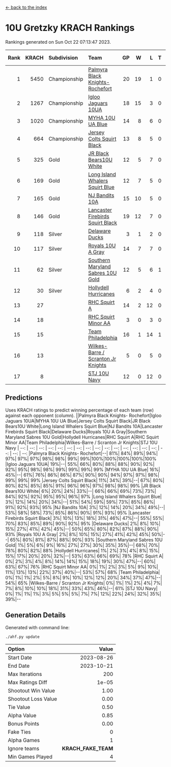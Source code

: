 [<- back to the index](readme.md)
# 10U Gretzky KRACH Rankings
Rankings generated on Sun Oct 22 07:13:47 2023.

Rank|KRACH|Subdivision|Team|GP|W|L|T|OTW|OTL|SoS|Exp Wins|Win Diff
---:|---:|:---|:---|---:|---:|---:|---:|---:|---:|---:|---:|---:
1|5450|Championship|[Palmyra Black Knights- Rochefort](https://gamesheetstats.com/seasons/3659/teams/140260/schedule)|20|19|1|0|0|1|339|19.8|-0.0
2|1267|Championship|[Igloo Jaguars 10UA](https://gamesheetstats.com/seasons/3659/teams/140253/schedule)|18|15|3|0|0|1|321|15.8|-0.0
3|1020|Championship|[MYHA 10U UA Blue](https://gamesheetstats.com/seasons/3659/teams/140258/schedule)|14|8|6|0|0|0|1820|8.8|-0.0
4|664|Championship|[Jersey Colts Squirt Black](https://gamesheetstats.com/seasons/3659/teams/140254/schedule)|13|8|5|0|1|0|1154|8.8|-0.0
5|325|Gold|[JR Black Bears10U White](https://gamesheetstats.com/seasons/3659/teams/140255/schedule)|12|5|7|0|1|1|1687|5.9|0.0
6|169|Gold|[Long Island Whalers Squirt Blue](https://gamesheetstats.com/seasons/3659/teams/140257/schedule)|12|7|5|0|0|0|579|7.9|0.0
7|165|Gold|[NJ Bandits 10A](https://gamesheetstats.com/seasons/3659/teams/140259/schedule)|15|10|5|0|0|0|173|10.9|0.0
8|146|Gold|[Lancaster Firebirds Squirt Black](https://gamesheetstats.com/seasons/3659/teams/140256/schedule)|19|12|7|0|0|1|454|12.9|0.0
9|118|Silver|[Delaware Ducks](https://gamesheetstats.com/seasons/3659/teams/140376/schedule)|3|1|2|0|0|0|2731|1.9|0.0
10|117|Silver|[Royals 10U A Gray](https://gamesheetstats.com/seasons/3659/teams/140262/schedule)|14|7|7|0|0|1|562|7.9|0.0
11|62|Silver|[Southern Maryland Sabres 10U Gold](https://gamesheetstats.com/seasons/3659/teams/140263/schedule)|12|5|6|1|2|0|94|6.4|0.0
12|30|Silver|[Hollydell Hurricanes](https://gamesheetstats.com/seasons/3659/teams/140220/schedule)|6|2|4|0|0|0|388|2.9|0.0
13|27||[RHC Squirt A](https://gamesheetstats.com/seasons/3659/teams/140261/schedule)|14|2|12|0|1|0|320|2.9|0.0
14|18||[RHC Squirt Minor AA](https://gamesheetstats.com/seasons/3659/teams/140224/schedule)|3|0|3|0|0|0|402|0.9|0.0
15|15||[Team Philadelphia](https://gamesheetstats.com/seasons/3659/teams/140265/schedule)|16|1|14|1|0|0|691|2.4|0.0
16|13||[Wilkes-Barre / Scranton Jr Knights](https://gamesheetstats.com/seasons/3659/teams/140228/schedule)|5|0|5|0|0|0|1886|0.9|0.0
17|8||[STJ 10U Navy](https://gamesheetstats.com/seasons/3659/teams/140264/schedule)|12|0|12|0|0|0|1490|0.9|0.0

## Predictions
Uses KRACH ratings to predict winning percentage of each team (row) against each opponent (column).
||Palmyra Black Knights- Rochefort|Igloo Jaguars 10UA|MYHA 10U UA Blue|Jersey Colts Squirt Black|JR Black Bears10U White|Long Island Whalers Squirt Blue|NJ Bandits 10A|Lancaster Firebirds Squirt Black|Delaware Ducks|Royals 10U A Gray|Southern Maryland Sabres 10U Gold|Hollydell Hurricanes|RHC Squirt A|RHC Squirt Minor AA|Team Philadelphia|Wilkes-Barre / Scranton Jr Knights|STJ 10U Navy
| --: | --: | --: | --: | --: | --: | --: | --: | --: | --: | --: | --: | --: | --: | --: | --: | --: | --: 
|Palmyra Black Knights- Rochefort|--| 81%| 84%| 89%| 94%| 97%| 97%| 97%| 98%| 98%| 99%| 99%|100%|100%|100%|100%|100%
|Igloo Jaguars 10UA| 19%|--| 55%| 66%| 80%| 88%| 88%| 90%| 92%| 92%| 95%| 98%| 98%| 99%| 99%| 99%| 99%
|MYHA 10U UA Blue| 16%| 45%|--| 61%| 76%| 86%| 86%| 87%| 90%| 90%| 94%| 97%| 97%| 98%| 99%| 99%| 99%
|Jersey Colts Squirt Black| 11%| 34%| 39%|--| 67%| 80%| 80%| 82%| 85%| 85%| 91%| 96%| 96%| 97%| 98%| 98%| 99%
|JR Black Bears10U White|  6%| 20%| 24%| 33%|--| 66%| 66%| 69%| 73%| 73%| 84%| 92%| 92%| 95%| 95%| 96%| 97%
|Long Island Whalers Squirt Blue|  3%| 12%| 14%| 20%| 34%|--| 51%| 54%| 59%| 59%| 73%| 85%| 86%| 91%| 92%| 93%| 95%
|NJ Bandits 10A|  3%| 12%| 14%| 20%| 34%| 49%|--| 53%| 58%| 58%| 73%| 85%| 86%| 90%| 91%| 93%| 95%
|Lancaster Firebirds Squirt Black|  3%| 10%| 13%| 18%| 31%| 46%| 47%|--| 55%| 55%| 70%| 83%| 85%| 89%| 90%| 92%| 95%
|Delaware Ducks|  2%|  8%| 10%| 15%| 27%| 41%| 42%| 45%|--| 50%| 65%| 80%| 82%| 87%| 88%| 90%| 93%
|Royals 10U A Gray|  2%|  8%| 10%| 15%| 27%| 41%| 42%| 45%| 50%|--| 65%| 80%| 81%| 87%| 88%| 90%| 93%
|Southern Maryland Sabres 10U Gold|  1%|  5%|  6%|  9%| 16%| 27%| 27%| 30%| 35%| 35%|--| 68%| 70%| 78%| 80%| 82%| 88%
|Hollydell Hurricanes|  1%|  2%|  3%|  4%|  8%| 15%| 15%| 17%| 20%| 20%| 32%|--| 53%| 63%| 66%| 69%| 78%
|RHC Squirt A|  0%|  2%|  3%|  4%|  8%| 14%| 14%| 15%| 18%| 19%| 30%| 47%|--| 60%| 63%| 67%| 76%
|RHC Squirt Minor AA|  0%|  1%|  2%|  3%|  5%|  9%| 10%| 11%| 13%| 13%| 22%| 37%| 40%|--| 53%| 57%| 68%
|Team Philadelphia|  0%|  1%|  1%|  2%|  5%|  8%|  9%| 10%| 12%| 12%| 20%| 34%| 37%| 47%|--| 54%| 65%
|Wilkes-Barre / Scranton Jr Knights|  0%|  1%|  1%|  2%|  4%|  7%|  7%|  8%| 10%| 10%| 18%| 31%| 33%| 43%| 46%|--| 61%
|STJ 10U Navy|  0%|  1%|  1%|  1%|  3%|  5%|  5%|  5%|  7%|  7%| 12%| 22%| 24%| 32%| 35%| 39%|--

## Generation Details

Generated with command line:
```
./ahf.py update
```

| Option | Value |
| :----- | ----: |
| Start Date | 2023-08-26 |
| End Date | 2023-10-21 |
| Max Iterations | 200 |
| Max Ratings Diff | 1e-05 |
| Shootout Win Value | 1.00 |
| Shootout Loss Value | 0.00 |
| Tie Value | 0.50 |
| Alpha Value | 0.85 |
| Bonus Points | 0.00 |
| Fake Ties | 0 |
| Alpha Games | 1 |
| Ignore teams | __KRACH_FAKE_TEAM__ |
| Min Games Played | 4 |

